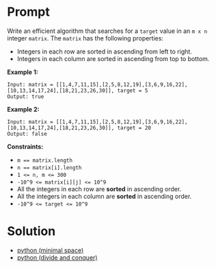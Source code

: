 # Prompt
Write an efficient algorithm that searches for a `target` value in an `m x n` integer `matrix`. The `matrix` has the following properties:

* Integers in each row are sorted in ascending from left to right.
* Integers in each column are sorted in ascending from top to bottom.

**Example 1:**
```
Input: matrix = [[1,4,7,11,15],[2,5,8,12,19],[3,6,9,16,22],[10,13,14,17,24],[18,21,23,26,30]], target = 5
Output: true
```

**Example 2:**
```
Input: matrix = [[1,4,7,11,15],[2,5,8,12,19],[3,6,9,16,22],[10,13,14,17,24],[18,21,23,26,30]], target = 20
Output: false
```

**Constraints:**
* `m == matrix.length`
* `n == matrix[i].length`
* `1 <= n, m <= 300`
* `-10^9 <= matrix[i][j] <= 10^9`
* All the integers in each row are **sorted** in ascending order.
* All the integers in each column are **sorted** in ascending order.
* `-10^9 <= target <= 10^9`

# Solution
* [python (minimal space)](search_a_2d_matrix_ii_minimal_space.py)
* [python (divide and conquer)](search_a_2d_matrix_ii_divide_and_conquer.py)
